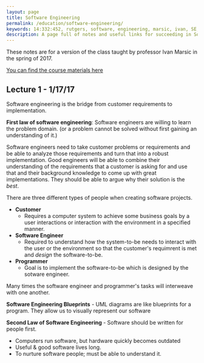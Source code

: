 ```yaml
---
layout: page
title: Software Engineering
permalink: /education/software-engineering/
keywords: 14:332:452, rutgers, software, engineering, marsic, ivan, SE, git, version, control, team
description: A page full of notes and useful links for succeeding in Software Engineering at Rutgers University.
---
```


These notes are for a version of the class taught by professor Ivan Marsic in the spring of 2017.

[You can find the course materials here]()

## Lecture 1 - 1/17/17 

Software engineering is the bridge from customer requirements to implementation.

**First law of software engineering**: Software engineers are willing to learn the problem domain. (or a problem cannot be solved without first gaining an understanding of it.)

Software engineers need to take customer problems or requirements and be able to analyze those requirements and turn that into a robust implementation. Good engineers will be able to combine their understanding of the requirements that a customer is asking for and use that and their background knowledge to come up with great implementations. They should be able to argue why their solution is the *best*.

There are three different types of people when creating software projects.

- **Customer**
  - Requires a computer system to achieve some business goals by a user interactions or interaction with the environment in a specified manner.
- **Software Engineer**
  - Required to understand how the system-to-be needs to interact with the user or the environment so that the customer's requimrent is met and *design* the software-to-be.
- **Programmer**
  - Goal is to implement the software-to-be which is designed by the sotware engineer.

Many times the software engineer and programmer's tasks will interweave with one another.

**Software Engineering Blueprints** - UML diagrams are like blueprints for a program. They allow us to visually represent our software

**Second Law of Software Engineering** - Software should be written for people first.

- Computers run software, but hardware quickly becomes outdated
- Useful & good software lives long.
- To nurture software people; must be able to understand it.



